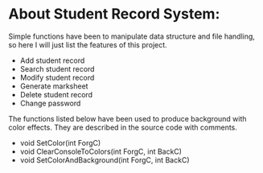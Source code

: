 # About Student Record System:

Simple functions have been to manipulate data structure and file handling, so here I will just list the features of this project.

- Add student record
- Search student record
- Modify student record
- Generate marksheet
- Delete student record
- Change password

The functions listed below have been used to produce background with color effects. They are described in the source code with comments.

- void SetColor(int ForgC)
- void ClearConsoleToColors(int ForgC, int BackC)
- void SetColorAndBackground(int ForgC, int BackC)
